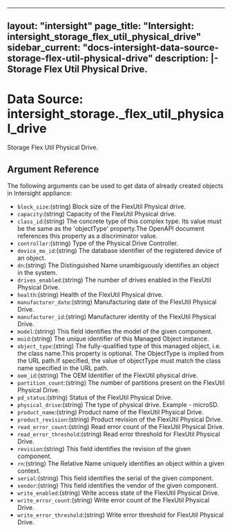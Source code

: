 
---
layout: "intersight"
page_title: "Intersight: intersight_storage_flex_util_physical_drive"
sidebar_current: "docs-intersight-data-source-storage-flex-util-physical-drive"
description: |-
Storage Flex Util Physical Drive.
---

# Data Source: intersight_storage._flex_util_physical_drive
Storage Flex Util Physical Drive.
## Argument Reference
The following arguments can be used to get data of already created objects in Intersight appliance:
* `block_size`:(string) Block size of the FlexUtil Physical drive. 
* `capacity`:(string) Capacity of the FlexUtil Physical drive. 
* `class_id`:(string) The concrete type of this complex type. Its value must be the same as the 'objectType' property.The OpenAPI document references this property as a discriminator value. 
* `controller`:(string) Type of the Physical Drive Controller. 
* `device_mo_id`:(string) The database identifier of the registered device of an object. 
* `dn`:(string) The Distinguished Name unambiguously identifies an object in the system. 
* `drives_enabled`:(string) The number of drives enabled in the FlexUtil Physical Drive. 
* `health`:(string) Health of the FlexUtil Physical drive. 
* `manufacturer_date`:(string) Manufacturing date of the FlexUtil Physical Drive. 
* `manufacturer_id`:(string) Manufacturer identity of the FlexUtil Physical Drive. 
* `model`:(string) This field identifies the model of the given component. 
* `moid`:(string) The unique identifier of this Managed Object instance. 
* `object_type`:(string) The fully-qualified type of this managed object, i.e. the class name.This property is optional. The ObjectType is implied from the URL path.If specified, the value of objectType must match the class name specified in the URL path. 
* `oem_id`:(string) The OEM Identifier of the FlexUtil physical drive. 
* `partition_count`:(string) The number of partitions present on the FlexUtil Physical Drive. 
* `pd_status`:(string) Status of the FlexUtil Physical Drive. 
* `physical_drive`:(string) The type of physical drive. Example - microSD. 
* `product_name`:(string) Product name of the FlexUtil Physical Drive. 
* `product_revision`:(string) Product revision of the FlexUtil Physical Drive. 
* `read_error_count`:(string) Read error count of the FlexUtil Physical Drive. 
* `read_error_threshold`:(string) Read error threshold for FlexUtil Physical Drive. 
* `revision`:(string) This field identifies the revision of the given component. 
* `rn`:(string) The Relative Name uniquely identifies an object within a given context. 
* `serial`:(string) This field identifies the serial of the given component. 
* `vendor`:(string) This field identifies the vendor of the given component. 
* `write_enabled`:(string) Write access state of the FlexUtil Physical Drive. 
* `write_error_count`:(string) Write error count of the FlexUtil Physical Drive. 
* `write_error_threshold`:(string) Write error threshold for FlexUtil Physical Drive. 
